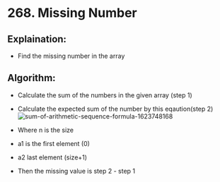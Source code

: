 # 268. Missing Number

 ## Explaination:
 - Find the missing number in the array
 
 ## Algorithm:
 - Calculate the sum of the numbers in the given array (step 1)
 - Calculate the expected sum of the number by this eqaution(step 2)
 ![sum-of-arithmetic-sequence-formula-1623748168](https://user-images.githubusercontent.com/76526170/210007885-f58a3d8f-9f7d-440e-af57-65d8ed7d1c27.png)
 - Where n is the size
 - a1 is the first element (0)
 - a2 last element (size+1)
 
 - Then the missing value is step 2 - step 1
